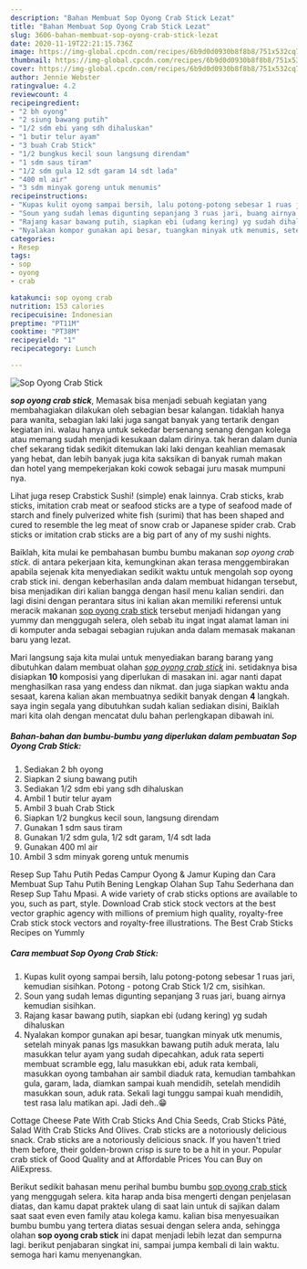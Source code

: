 ```yaml
---
description: "Bahan Membuat Sop Oyong Crab Stick Lezat"
title: "Bahan Membuat Sop Oyong Crab Stick Lezat"
slug: 3606-bahan-membuat-sop-oyong-crab-stick-lezat
date: 2020-11-19T22:21:15.736Z
image: https://img-global.cpcdn.com/recipes/6b9d0d0930b8f8b8/751x532cq70/sop-oyong-crab-stick-foto-resep-utama.jpg
thumbnail: https://img-global.cpcdn.com/recipes/6b9d0d0930b8f8b8/751x532cq70/sop-oyong-crab-stick-foto-resep-utama.jpg
cover: https://img-global.cpcdn.com/recipes/6b9d0d0930b8f8b8/751x532cq70/sop-oyong-crab-stick-foto-resep-utama.jpg
author: Jennie Webster
ratingvalue: 4.2
reviewcount: 4
recipeingredient:
- "2 bh oyong"
- "2 siung bawang putih"
- "1/2 sdm ebi yang sdh dihaluskan"
- "1 butir telur ayam"
- "3 buah Crab Stick"
- "1/2 bungkus kecil soun langsung direndam"
- "1 sdm saus tiram"
- "1/2 sdm gula 12 sdt garam 14 sdt lada"
- "400 ml air"
- "3 sdm minyak goreng untuk menumis"
recipeinstructions:
- "Kupas kulit oyong sampai bersih, lalu potong-potong sebesar 1 ruas jari, kemudian sisihkan. Potong - potong Crab Stick 1/2 cm, sisihkan."
- "Soun yang sudah lemas digunting sepanjang 3 ruas jari, buang airnya kemudian sisihkan."
- "Rajang kasar bawang putih, siapkan ebi (udang kering) yg sudah dihaluskan"
- "Nyalakan kompor gunakan api besar, tuangkan minyak utk menumis, setelah minyak panas lgs masukkan bawang putih aduk merata, lalu masukkan telur ayam yang sudah dipecahkan, aduk rata seperti membuat scramble egg, lalu masukkan ebi, aduk rata kembali, masukkan oyong tambahan air sambil diaduk rata, kemudian tambahkan gula, garam, lada, diamkan sampai kuah mendidih, setelah mendidih masukkan soun, aduk rata. Sekali lagi tunggu sampai kuah mendidih, test rasa lalu matikan api. Jadi deh..😁"
categories:
- Resep
tags:
- sop
- oyong
- crab

katakunci: sop oyong crab 
nutrition: 153 calories
recipecuisine: Indonesian
preptime: "PT11M"
cooktime: "PT38M"
recipeyield: "1"
recipecategory: Lunch

---
```



![Sop Oyong Crab Stick](https://img-global.cpcdn.com/recipes/6b9d0d0930b8f8b8/751x532cq70/sop-oyong-crab-stick-foto-resep-utama.jpg)

<b><i>sop oyong crab stick</i></b>, Memasak bisa menjadi sebuah kegiatan yang membahagiakan dilakukan oleh sebagian besar kalangan. tidaklah hanya para wanita, sebagian laki laki juga sangat banyak yang tertarik dengan kegiatan ini. walau hanya untuk sekedar bersenang senang dengan kolega atau memang sudah menjadi kesukaan dalam dirinya. tak heran dalam dunia chef sekarang tidak sedikit ditemukan laki laki dengan keahlian memasak yang hebat, dan lebih banyak juga kita saksikan di banyak rumah makan dan hotel yang mempekerjakan koki cowok sebagai juru masak mumpuni nya.

Lihat juga resep Crabstick Sushi! (simple) enak lainnya. Crab sticks, krab sticks, imitation crab meat or seafood sticks are a type of seafood made of starch and finely pulverized white fish (surimi) that has been shaped and cured to resemble the leg meat of snow crab or Japanese spider crab. Crab sticks or imitation crab sticks are a big part of any of my sushi nights.

Baiklah, kita mulai ke pembahasan bumbu bumbu makanan <i>sop oyong crab stick</i>. di antara pekerjaan kita, kemungkinan akan terasa menggembirakan apabila sejenak kita menyediakan sedikit waktu untuk mengolah sop oyong crab stick ini. dengan keberhasilan anda dalam membuat hidangan tersebut, bisa menjadikan diri kalian bangga dengan hasil menu kalian sendiri. dan lagi disini dengan perantara situs ini kalian akan memiliki referensi untuk meracik makanan <u>sop oyong crab stick</u> tersebut menjadi hidangan yang yummy dan menggugah selera, oleh sebab itu ingat ingat alamat laman ini di komputer anda sebagai sebagian rujukan anda dalam memasak makanan baru yang lezat.


Mari langsung saja kita mulai untuk menyediakan barang barang yang dibutuhkan dalam membuat olahan <u><i>sop oyong crab stick</i></u> ini. setidaknya bisa disiapkan <b>10</b> komposisi yang diperlukan di masakan ini. agar nanti dapat menghasilkan rasa yang endess dan nikmat. dan juga siapkan waktu anda sesaat, karena kalian akan membuatnya sedikit banyak dengan <b>4</b> langkah. saya ingin segala yang dibutuhkan sudah kalian sediakan disini, Baiklah mari kita olah dengan mencatat dulu bahan perlengkapan dibawah ini.

<!--inarticleads1-->

##### Bahan-bahan dan bumbu-bumbu yang diperlukan dalam pembuatan Sop Oyong Crab Stick:

1. Sediakan 2 bh oyong
1. Siapkan 2 siung bawang putih
1. Sediakan 1/2 sdm ebi yang sdh dihaluskan
1. Ambil 1 butir telur ayam
1. Ambil 3 buah Crab Stick
1. Siapkan 1/2 bungkus kecil soun, langsung direndam
1. Gunakan 1 sdm saus tiram
1. Gunakan 1/2 sdm gula, 1/2 sdt garam, 1/4 sdt lada
1. Gunakan 400 ml air
1. Ambil 3 sdm minyak goreng untuk menumis


Resep Sup Tahu Putih Pedas Campur Oyong &amp; Jamur Kuping dan Cara Membuat Sup Tahu Putih Bening Lengkap Olahan Sup Tahu Sederhana dan Resep Sup Tahu Mpasi. A wide variety of crab sticks options are available to you, such as part, style. Download Crab stick stock vectors at the best vector graphic agency with millions of premium high quality, royalty-free Crab stick stock vectors and royalty-free illustrations. The Best Crab Sticks Recipes on Yummly 

<!--inarticleads2-->

##### Cara membuat Sop Oyong Crab Stick:

1. Kupas kulit oyong sampai bersih, lalu potong-potong sebesar 1 ruas jari, kemudian sisihkan. Potong - potong Crab Stick 1/2 cm, sisihkan.
1. Soun yang sudah lemas digunting sepanjang 3 ruas jari, buang airnya kemudian sisihkan.
1. Rajang kasar bawang putih, siapkan ebi (udang kering) yg sudah dihaluskan
1. Nyalakan kompor gunakan api besar, tuangkan minyak utk menumis, setelah minyak panas lgs masukkan bawang putih aduk merata, lalu masukkan telur ayam yang sudah dipecahkan, aduk rata seperti membuat scramble egg, lalu masukkan ebi, aduk rata kembali, masukkan oyong tambahan air sambil diaduk rata, kemudian tambahkan gula, garam, lada, diamkan sampai kuah mendidih, setelah mendidih masukkan soun, aduk rata. Sekali lagi tunggu sampai kuah mendidih, test rasa lalu matikan api. Jadi deh..😁


Cottage Cheese Pate With Crab Sticks And Chia Seeds, Crab Sticks Pâté, Salad With Crab Sticks And Olives. Crab sticks are a notoriously delicious snack. Crab sticks are a notoriously delicious snack. If you haven&#39;t tried them before, their golden-brown crisp is sure to be a hit in your. Popular crab stick of Good Quality and at Affordable Prices You can Buy on AliExpress. 

Berikut sedikit bahasan menu perihal bumbu bumbu <u>sop oyong crab stick</u> yang menggugah selera. kita harap anda bisa mengerti dengan penjelasan diatas, dan kamu dapat praktek ulang di saat lain untuk di sajikan dalam saat saat even even family atau kolega kamu. kalian bisa menyesuaikan bumbu bumbu yang tertera diatas sesuai dengan selera anda, sehingga olahan <b>sop oyong crab stick</b> ini dapat menjadi lebih lezat dan sempurna lagi. berikut penjabaran singkat ini, sampai jumpa kembali di lain waktu. semoga hari kamu menyenangkan.
